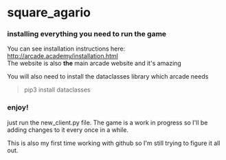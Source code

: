 # square_agario

### installing everything you need to run the game
You can see installation instructions here: <http://arcade.academy/installation.html>
<br>The website is also **the** main arcade website and it's amazing

You will also need to install the dataclasses library which arcade needs
> pip3 install dataclasses

### enjoy!
just run the new_client.py file. The game is a work in progress so I'll be adding changes to it every once in a while.

This is also my first time working with github so I'm still trying to figure it all out.
